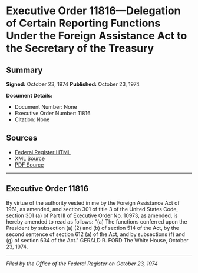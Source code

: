 # Executive Order 11816—Delegation of Certain Reporting Functions Under the Foreign Assistance Act to the Secretary of the Treasury

## Summary

**Signed:** October 23, 1974
**Published:** October 23, 1974

**Document Details:**
- Document Number: None
- Executive Order Number: 11816
- Citation: None

## Sources
- [Federal Register HTML](https://www.presidency.ucsb.edu/documents/executive-order-11816-delegation-certain-reporting-functions-under-the-foreign-assistance)
- [XML Source](None)
- [PDF Source](None)

---

## Executive Order 11816

By virtue of the authority vested in me by the Foreign Assistance Act of 1961, as amended, and section 301 of title 3 of the United States Code, section 301 (a) of Part III of Executive Order No. 10973, as amended, is hereby amended to read as follows:
"(a) The functions conferred upon the President by subsection (a) (2) and (b) of section 514 of the Act, by the second sentence of section 612 (a) of the Act, and by subsections (f) and (g) of section 634 of the Act."
GERALD R. FORD
The White House,
October 23, 1974.

---

*Filed by the Office of the Federal Register on October 23, 1974*
